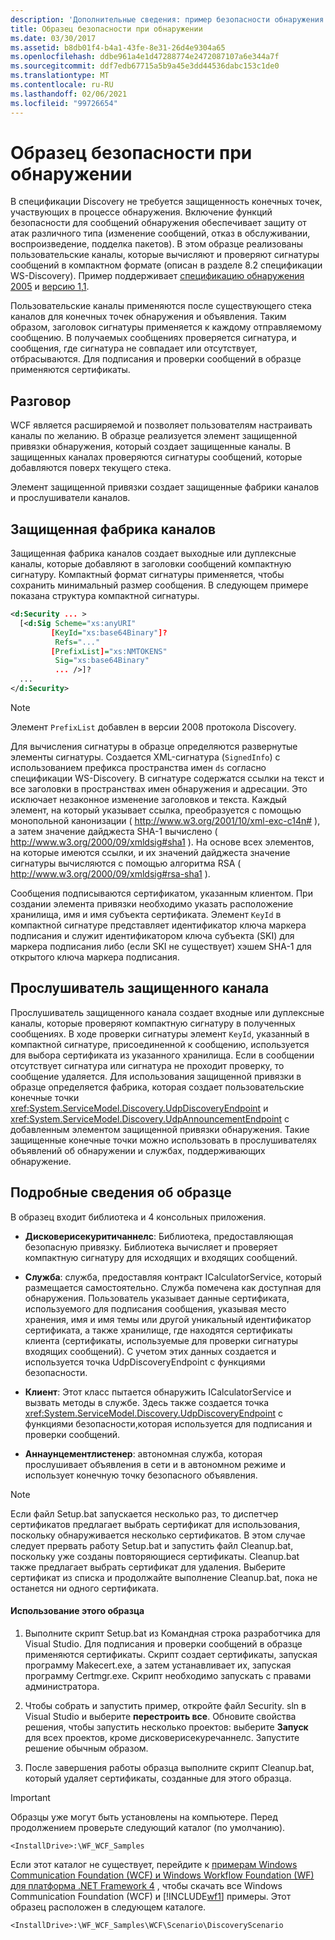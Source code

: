 ```yaml
---
description: 'Дополнительные сведения: пример безопасности обнаружения'
title: Образец безопасности при обнаружении
ms.date: 03/30/2017
ms.assetid: b8db01f4-b4a1-43fe-8e31-26d4e9304a65
ms.openlocfilehash: ddbe961a4e1d47288774e2472087107a6e344a7f
ms.sourcegitcommit: ddf7edb67715a5b9a45e3dd44536dabc153c1de0
ms.translationtype: MT
ms.contentlocale: ru-RU
ms.lasthandoff: 02/06/2021
ms.locfileid: "99726654"
---
```

# <a name="discovery-security-sample"></a>Образец безопасности при обнаружении

В спецификации Discovery не требуется защищенность конечных точек, участвующих в процессе обнаружения. Включение функций безопасности для сообщений обнаружения обеспечивает защиту от атак различного типа (изменение сообщений, отказ в обслуживании, воспроизведение, подделка пакетов). В этом образце реализованы пользовательские каналы, которые вычисляют и проверяют сигнатуры сообщений в компактном формате (описан в разделе 8.2 спецификации WS-Discovery). Пример поддерживает [спецификацию обнаружения 2005](http://specs.xmlsoap.org/ws/2005/04/discovery/ws-discovery.pdf) и [версию 1,1](http://docs.oasis-open.org/ws-dd/discovery/1.1/cs-01/wsdd-discovery-1.1-spec-cs-01.pdf).  
  
 Пользовательские каналы применяются после существующего стека каналов для конечных точек обнаружения и объявления. Таким образом, заголовок сигнатуры применяется к каждому отправляемому сообщению. В получаемых сообщениях проверяется сигнатура, и сообщения, где сигнатура не совпадает или отсутствует, отбрасываются. Для подписания и проверки сообщений в образце применяются сертификаты.  
  
## <a name="discussion"></a>Разговор  

 WCF является расширяемой и позволяет пользователям настраивать каналы по желанию. В образце реализуется элемент защищенной привязки обнаружения, который создает защищенные каналы. В защищенных каналах проверяются сигнатуры сообщений, которые добавляются поверх текущего стека.  
  
 Элемент защищенной привязки создает защищенные фабрики каналов и прослушиватели каналов.  
  
## <a name="secure-channel-factory"></a>Защищенная фабрика каналов  

 Защищенная фабрика каналов создает выходные или дуплексные каналы, которые добавляют в заголовки сообщений компактную сигнатуру. Компактный формат сигнатуры применяется, чтобы сохранить минимальный размер сообщения. В следующем примере показана структура компактной сигнатуры.  
  
```xml  
<d:Security ... >
  [<d:Sig Scheme="xs:anyURI"
         [KeyId="xs:base64Binary"]?  
          Refs="..."  
         [PrefixList]="xs:NMTOKENS"
          Sig="xs:base64Binary"
          ... />]?  
  ...
</d:Security>  
```  
  
> [!NOTE]
> Элемент `PrefixList` добавлен в версии 2008 протокола Discovery.  
  
 Для вычисления сигнатуры в образце определяются развернутые элементы сигнатуры. Создается XML-сигнатура (`SignedInfo`) с использованием префикса пространства имен `ds` согласно спецификации WS-Discovery. В сигнатуре содержатся ссылки на текст и все заголовки в пространствах имен обнаружения и адресации. Это исключает незаконное изменение заголовков и текста. Каждый элемент, на который указывает ссылка, преобразуется с помощью монопольной канонизации ( <http://www.w3.org/2001/10/xml-exc-c14n#> ), а затем значение дайджеста SHA-1 вычислено ( <http://www.w3.org/2000/09/xmldsig#sha1> ). На основе всех элементов, на которые имеются ссылки, и их значений дайджеста значение сигнатуры вычисляются с помощью алгоритма RSA ( <http://www.w3.org/2000/09/xmldsig#rsa-sha1> ).  
  
 Сообщения подписываются сертификатом, указанным клиентом. При создании элемента привязки необходимо указать расположение хранилища, имя и имя субъекта сертификата. Элемент `KeyId` в компактной сигнатуре представляет идентификатор ключа маркера подписания и служит идентификатором ключа субъекта (SKI) для маркера подписания либо (если SKI не существует) хэшем SHA-1 для открытого ключа маркера подписания.  
  
## <a name="secure-channel-listener"></a>Прослушиватель защищенного канала  

 Прослушиватель защищенного канала создает входные или дуплексные каналы, которые проверяют компактную сигнатуру в полученных сообщениях. В ходе проверки сигнатуры элемент `KeyId`, указанный в компактной сигнатуре, присоединенной к сообщению, используется для выбора сертификата из указанного хранилища. Если в сообщении отсутствует сигнатура или сигнатура не проходит проверку, то сообщение удаляется. Для использования защищенной привязки в образце определяется фабрика, которая создает пользовательские конечные точки <xref:System.ServiceModel.Discovery.UdpDiscoveryEndpoint> и <xref:System.ServiceModel.Discovery.UdpAnnouncementEndpoint> с добавленным элементом защищенной привязки обнаружения. Такие защищенные конечные точки можно использовать в прослушивателях объявлений об обнаружении и службах, поддерживающих обнаружение.  
  
## <a name="sample-details"></a>Подробные сведения об образце  

 В образец входит библиотека и 4 консольных приложения.
  
- **Дисковерисекуритичаннелс**: Библиотека, предоставляющая безопасную привязку. Библиотека вычисляет и проверяет компактную сигнатуру для исходящих и входящих сообщений.  
  
- **Служба**: служба, предоставляя контракт ICalculatorService, который размещается самостоятельно. Служба помечена как доступная для обнаружения. Пользователь указывает данные сертификата, используемого для подписания сообщения, указывая место хранения, имя и имя темы или другой уникальный идентификатор сертификата, а также хранилище, где находятся сертификаты клиента (сертификаты, используемые для проверки сигнатуры входящих сообщений). С учетом этих данных создается и используется точка UdpDiscoveryEndpoint с функциями безопасности.  
  
- **Клиент**: Этот класс пытается обнаружить ICalculatorService и вызвать методы в службе. Здесь также создается точка <xref:System.ServiceModel.Discovery.UdpDiscoveryEndpoint> с функциями безопасности,которая используется для подписания и проверки сообщений.  
  
- **Аннаунцементлистенер**: автономная служба, которая прослушивает объявления в сети и в автономном режиме и использует конечную точку безопасного объявления.  
  
> [!NOTE]
> Если файл Setup.bat запускается несколько раз, то диспетчер сертификатов предлагает выбрать сертификат для использования, поскольку обнаруживается несколько сертификатов. В этом случае следует прервать работу Setup.bat и запустить файл Cleanup.bat, поскольку уже созданы повторяющиеся сертификаты. Cleanup.bat также предлагает выбрать сертификат для удаления. Выберите сертификат из списка и продолжайте выполнение Cleanup.bat, пока не останется ни одного сертификата.  
  
#### <a name="to-use-this-sample"></a>Использование этого образца  
  
1. Выполните скрипт Setup.bat из Командная строка разработчика для Visual Studio. Для подписания и проверки сообщений в образце применяются сертификаты. Скрипт создает сертификаты, запуская программу Makecert.exe, а затем устанавливает их, запуская программу Certmgr.exe. Скрипт необходимо запускать с правами администратора.  
  
2. Чтобы собрать и запустить пример, откройте файл Security. sln в Visual Studio и выберите **перестроить все**. Обновите свойства решения, чтобы запустить несколько проектов: выберите **Запуск** для всех проектов, кроме дисковерисекуречаннелс. Запустите решение обычным образом.  
  
3. После завершения работы образца выполните скрипт Cleanup.bat, который удаляет сертификаты, созданные для этого образца.  
  
> [!IMPORTANT]
> Образцы уже могут быть установлены на компьютере. Перед продолжением проверьте следующий каталог (по умолчанию).  
>
> `<InstallDrive>:\WF_WCF_Samples`  
>
> Если этот каталог не существует, перейдите к [примерам Windows Communication Foundation (WCF) и Windows Workflow Foundation (WF) для платформа .NET Framework 4](https://www.microsoft.com/download/details.aspx?id=21459) , чтобы скачать все Windows Communication Foundation (WCF) и [!INCLUDE[wf1](../../../../includes/wf1-md.md)] примеры. Этот образец расположен в следующем каталоге.  
>
> `<InstallDrive>:\WF_WCF_Samples\WCF\Scenario\DiscoveryScenario`  
